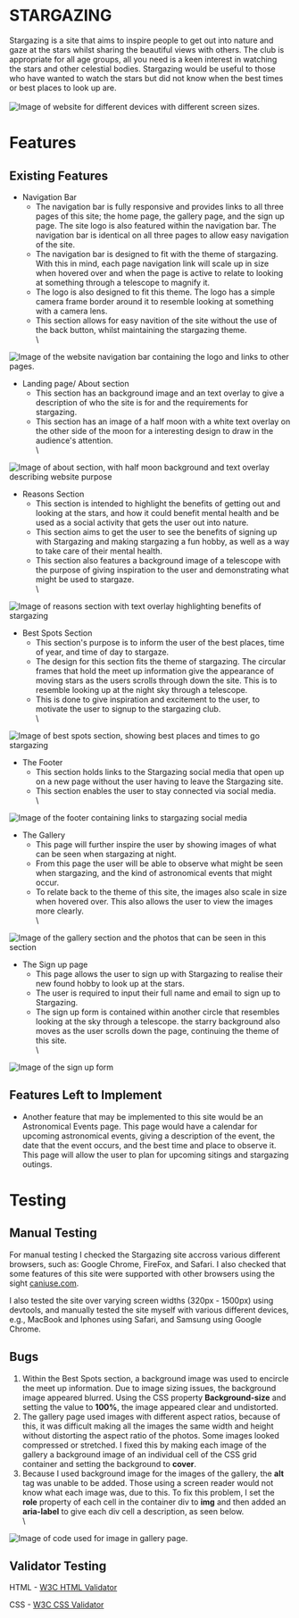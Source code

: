 # STARGAZING

Stargazing is a site that aims to inspire people to get out into nature and gaze at the stars whilst sharing the beautiful views with others. The club is appropriate for all age groups, all you need is a keen interest in watching the stars and other celestial bodies. Stargazing would be useful to those who have wanted to watch the stars but did not know when the best times or best places to look up are.
\
\
<img src="assets/images/stargazing.png" alt="Image of website for different devices with different screen sizes.">

# Features
## Existing Features

- Navigation Bar
    - The navigation bar is fully responsive and provides links to all three pages of this site; the home page, the gallery page, and the sign up page. The site logo is also featured within the navigation bar. The navigation bar is identical on all three pages to allow easy navigation of the site.
    - The navigation bar is designed to fit with the theme of stargazing. With this in mind, each page navigation link will scale up in size when hovered over and when the page is active to relate to looking at something through a telescope to magnify it.
    - The logo is also designed to fit this theme. The logo has a simple camera frame border around it to resemble looking at something with a camera lens. 
    - This section allows for easy navition of the site without the use of the back button, whilst maintaining the stargazing theme.
\
\
<img src="assets/images/navbar.png" alt="Image of the website navigation bar containing the logo and links to other pages.">

- Landing page/ About section
    - This section has an background image and an text overlay to give a description of who the site is for and the requirements for stargazing.
    - This section has an image of a half moon with a white text overlay on the other side of the moon for a interesting design to draw in the audience's attention.
\
\
<img src="assets/images/about.png" alt="Image of about section, with half moon background and text overlay describing website purpose"> 

- Reasons Section
    - This section is intended to highlight the benefits of getting out and looking at the stars, and how it could benefit mental health and be used as a social activity that gets the user out into nature.
    - This section aims to get the user to see the benefits of signing up with Stargazing and making stargazing a fun hobby, as well as a way to take care of their mental health.
    - This section also features a background image of a telescope with the purpose of giving inspiration to the user and demonstrating what might be used to stargaze.
\
\
<img src="assets/images/reasonsim.png" alt="Image of reasons section with text overlay highlighting benefits of stargazing">

- Best Spots Section
    - This section's purpose is to inform the user of the best places, time of year, and time of day to stargaze. 
    - The design for this section fits the theme of stargazing. The circular frames that hold the meet up information give the appearance of moving stars as the users scrolls through down the site. This is to resemble looking up at the night sky through a telescope.
    - This is done to give inspiration and excitement to the user, to motivate the user to signup to the stargazing club.
\
\
<img src="assets/images/bestspots.png" alt="Image of best spots section, showing best places and times to go stargazing">

- The Footer
    - This section holds links to the Stargazing social media that open up on a new page without the user having to leave the Stargazing site. 
    - This section enables the user to stay connected via social media.
\
\
<img src="assets/images/footer.png" alt="Image of the footer containing links to stargazing social media">

- The Gallery 
    - This page will further inspire the user by showing images of what can be seen when stargazing at night.
    - From this page the user will be able to observe what might be seen when stargazing, and the kind of astronomical events that might occur.
    - To relate back to the theme of this site, the images also scale in size when hovered over. This also allows the user to view the images more clearly.
\
\
<img src="assets/images/gallery.png" alt="Image of the gallery section and the photos that can be seen in this section">

- The Sign up page
    - This page allows the user to sign up with Stargazing to realise their new found hobby to look up at the stars.
    - The user is required to input their full name and email to sign up to Stargazing.
    - The sign up form is contained within another circle that resembles looking at the sky through a telescope. the starry background also moves as the user scrolls down the page, continuing the theme of this site.
\
\
<img src="assets/images/signuppage.png" alt="Image of the sign up form">

## Features Left to Implement

- Another feature that may be implemented to this site would be an Astronomical Events page. This page would have a calendar for upcoming astronomical events, giving a description of the event, the date that the event occurs, and the best time and place to observe it. This page will allow the user to plan for upcoming sitings and stargazing outings.



# Testing

## Manual Testing

For manual testing I checked the Stargazing site accross various different browsers, such as: Google Chrome, FireFox, and Safari. I also checked that some features of this site were supported with other browsers using the sight [caniuse.com](https://caniuse.com/?search=css).

I also tested the site over varying screen widths (320px - 1500px) using devtools, and manually tested the site myself with various different devices, e.g., MacBook and Iphones using Safari, and Samsung using Google Chrome. 

## Bugs
1. Within the Best Spots section, a background image was used to encircle the meet up information. Due to image sizing issues, the background image appeared blurred. Using the CSS property **Background-size** and setting the value to **100%**, the image appeared clear and undistorted. 
2. The gallery page used images with different aspect ratios, because of this, it was difficult making all the images the same width and height without distorting the aspect ratio of the photos. Some images looked compressed or stretched. I fixed this by making each image of the gallery a background image of an individual cell of the CSS grid container and setting the background to **cover**.
3. Because I used background image for the images of the gallery, the **alt** tag was unable to be added. Those using a screen reader would not know what each image was, due to this. To fix this problem, I set the **role** property of each cell in the container div to **img** and then added an **aria-label** to give each div cell a description, as seen below.
\
\
<img src="assets/images/cells.png" alt="Image of code used for image in gallery page.">

## Validator Testing
HTML - [W3C HTML Validator](https://validator.w3.org/nu/#textarea)

CSS - [W3C CSS Validator](https://jigsaw.w3.org/css-validator/validator)